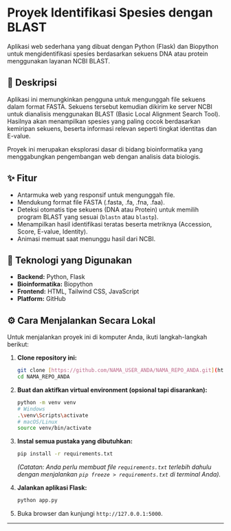 # Proyek Identifikasi Spesies dengan BLAST

Aplikasi web sederhana yang dibuat dengan Python (Flask) dan Biopython untuk mengidentifikasi spesies berdasarkan sekuens DNA atau protein menggunakan layanan NCBI BLAST.

## 📜 Deskripsi

Aplikasi ini memungkinkan pengguna untuk mengunggah file sekuens dalam format FASTA. Sekuens tersebut kemudian dikirim ke server NCBI untuk dianalisis menggunakan BLAST (Basic Local Alignment Search Tool). Hasilnya akan menampilkan spesies yang paling cocok berdasarkan kemiripan sekuens, beserta informasi relevan seperti tingkat identitas dan E-value.

Proyek ini merupakan eksplorasi dasar di bidang bioinformatika yang menggabungkan pengembangan web dengan analisis data biologis.

## ✨ Fitur

-   Antarmuka web yang responsif untuk mengunggah file.
-   Mendukung format file FASTA (.fasta, .fa, .fna, .faa).
-   Deteksi otomatis tipe sekuens (DNA atau Protein) untuk memilih program BLAST yang sesuai (`blastn` atau `blastp`).
-   Menampilkan hasil identifikasi teratas beserta metriknya (Accession, Score, E-value, Identity).
-   Animasi memuat saat menunggu hasil dari NCBI.

## 🚀 Teknologi yang Digunakan

-   **Backend:** Python, Flask
-   **Bioinformatika:** Biopython
-   **Frontend:** HTML, Tailwind CSS, JavaScript
-   **Platform:** GitHub

## ⚙️ Cara Menjalankan Secara Lokal

Untuk menjalankan proyek ini di komputer Anda, ikuti langkah-langkah berikut:

1.  **Clone repository ini:**
    ```bash
    git clone [https://github.com/NAMA_USER_ANDA/NAMA_REPO_ANDA.git](https://github.com/NAMA_USER_ANDA/NAMA_REPO_ANDA.git)
    cd NAMA_REPO_ANDA
    ```

2.  **Buat dan aktifkan virtual environment (opsional tapi disarankan):**
    ```bash
    python -m venv venv
    # Windows
    .\venv\Scripts\activate
    # macOS/Linux
    source venv/bin/activate
    ```

3.  **Instal semua pustaka yang dibutuhkan:**
    ```bash
    pip install -r requirements.txt
    ```
    *(Catatan: Anda perlu membuat file `requirements.txt` terlebih dahulu dengan menjalankan `pip freeze > requirements.txt` di terminal Anda).*

4.  **Jalankan aplikasi Flask:**
    ```bash
    python app.py
    ```

5.  Buka browser dan kunjungi `http://127.0.0.1:5000`.

---
